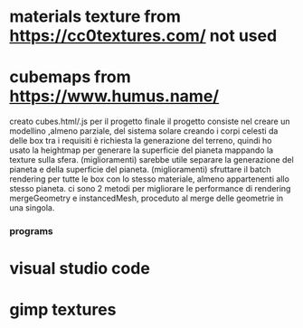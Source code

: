 
# materials texture from https://cc0textures.com/ not used
# cubemaps from https://www.humus.name/ 

 creato cubes.html/.js per il progetto finale
 il progetto consiste nel creare un modellino ,almeno parziale, del sistema solare creando i corpi celesti da delle box
 tra i requisiti è richiesta la generazione del terreno, quindi ho usato la heightmap per generare la superficie del pianeta mappando la texture sulla sfera.
 (miglioramenti) sarebbe utile separare la generazione del pianeta e della superficie del pianeta.
 (miglioramenti) sfruttare il batch rendering per tutte le box con lo stesso materiale, almeno appartenenti allo stesso pianeta.
 ci sono 2 metodi per migliorare le performance di rendering mergeGeometry e instancedMesh, proceduto al merge delle geometrie in una singola.




### programs
# visual studio code
# gimp textures